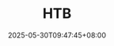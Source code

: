 ---
weight: 2
title: "HTB"
description: ""
icon: "inbox"
date: "2025-05-30T09:47:45+08:00"
lastmod: "2025-05-30T09:47:45+08:00"
draft: false
toc: true
---